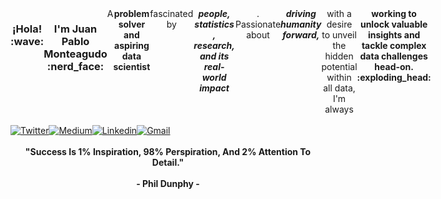 <div align="center" style="display: flex;">
  <h3> ¡Hola! :wave: <h3/>
  <h3>I'm Juan Pablo Monteagudo :nerd_face:</h3>
  A <b>problem solver and aspiring data scientist</b> fascinated by <b><i>people, statistics, research, and its real-world impact</i></b>. <br/> Passionate about <b><i>driving humanity forward, </i></b>
  with a desire to unveil the hidden potential within all data, <br /> I'm always <b>working to unlock valuable insights and tackle complex data challenges head-on. :exploding_head: </b> <br/>
  
</div>

<br />

<div align="center" style="display: flex;">
  <a target="_blank" rel="noopener noreferrer" href="https://twitter.com/JuanPab13191152">
    <img alt="Twitter" src="https://img.shields.io/badge/Twitter-1DA1F2?style=for-the-badge&logo=twitter&logoColor=white"/>
  </a>
  <a target="_blank" rel="noopener noreferrer" href="https://medium.com/@jpmonteagudo2014">
    <img alt="Medium" src="https://img.shields.io/badge/Medium-12100E?style=for-the-badge&logo=medium&logoColor=white"/>
  </a>
  <a target="_blank" rel="noopener noreferrer" href="https://www.linkedin.com/in/juan-pablo-jp-monteagudo-71127bab">
    <img alt ="Linkedin" src="https://img.shields.io/badge/LinkedIn-0077B5?style=for-the-badge&logo=linkedin&logoColor=white"/>
  </a>
  <a target="_blank" rel="noopener noreferrer" href="mailto: jpmonteagudo2014@gmail.com">
    <img alt="Gmail" src="https://img.shields.io/badge/Gmail-D14836?style=for-the-badge&logo=gmail&logoColor=white"/>
  </a>
</div>

<br />

<div align="center">
  <b>"Success Is 1% Inspiration, 98% Perspiration, And 2% Attention To Detail."</b> <br /> <br />
  <b>- Phil Dunphy -</b>
</div>
